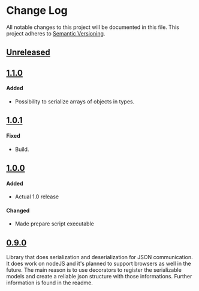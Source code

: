 # Change Log
All notable changes to this project will be documented in this file.
This project adheres to [Semantic Versioning](http://semver.org/).

## [Unreleased]

## [1.1.0]
#### Added
- Possibility to serialize arrays of objects in types.

## [1.0.1]
#### Fixed
- Build.

## [1.0.0]
#### Added
- Actual 1.0 release

#### Changed
- Made prepare script executable

## [0.9.0]
Library that does serialization and deserialization for JSON communication. It does work on nodeJS and it's planned
to support browsers as well in the future. The main reason is to use decorators to register the serializable models
and create a reliable json structure with those informations. Further information is found in the readme.

[Unreleased]: https://github.com/buehler/ts-json-serializer/compare/v1.1.0...master
[1.1.0]: https://github.com/buehler/ts-json-serializer/compare/v1.0.1...v1.1.0
[1.0.1]: https://github.com/buehler/ts-json-serializer/compare/v1.0.0...v1.0.1
[1.0.0]: https://github.com/buehler/ts-json-serializer/compare/v0.9.0...v1.0.0
[0.9.0]: https://github.com/buehler/ts-json-serializer/tree/v0.9.0
